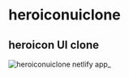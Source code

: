 # heroiconuiclone
## heroicon UI clone

 ![heroiconuiclone netlify app_](https://user-images.githubusercontent.com/56466543/150777368-9141354e-c408-43ab-9fd2-e77f3bfc3abf.png)


